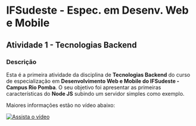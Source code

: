 # IFSudeste - Espec. em Desenv. Web e Mobile 
## Atividade 1 - Tecnologias Backend

### Descrição

Esta é a primeira atividade da disciplina de **Tecnologias Backend** do curso de especialização em **Desenvolvimento Web e Mobile do IFSudeste - Campus Rio Pomba**. O seu objetivo foi apresentar as primeiras características do **Node JS** subindo um servidor simples como exemplo.

Maiores informações estão no vídeo abaixo:

[![Assista o vídeo](http://img.youtube.com/vi/_-Ptzi9DCoQ/0.jpg)](http://www.youtube.com/watch?v=_-Ptzi9DCoQ "IFSudeste - Espec. Des. Web e Mobile - Tecnologias Frontend - Atv 2.")